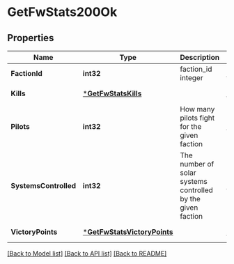 # GetFwStats200Ok

## Properties
Name | Type | Description | Notes
------------ | ------------- | ------------- | -------------
**FactionId** | **int32** | faction_id integer | [default to null]
**Kills** | [***GetFwStatsKills**](get_fw_stats_kills.md) |  | [default to null]
**Pilots** | **int32** | How many pilots fight for the given faction | [default to null]
**SystemsControlled** | **int32** | The number of solar systems controlled by the given faction | [default to null]
**VictoryPoints** | [***GetFwStatsVictoryPoints**](get_fw_stats_victory_points.md) |  | [default to null]

[[Back to Model list]](../README.md#documentation-for-models) [[Back to API list]](../README.md#documentation-for-api-endpoints) [[Back to README]](../README.md)

